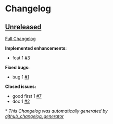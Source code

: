 # Changelog

## [Unreleased](https://github.com/radumarias/changelog-test/tree/HEAD)

[Full Changelog](https://github.com/radumarias/changelog-test/compare/e3ddcd2c77750d234e694296311ee681cbca4196...HEAD)

**Implemented enhancements:**

- feat 1 [\#3](https://github.com/radumarias/changelog-test/issues/3)

**Fixed bugs:**

- bug 1 [\#1](https://github.com/radumarias/changelog-test/issues/1)

**Closed issues:**

- good first 1 [\#7](https://github.com/radumarias/changelog-test/issues/7)
- doc 1 [\#2](https://github.com/radumarias/changelog-test/issues/2)



\* *This Changelog was automatically generated by [github_changelog_generator](https://github.com/github-changelog-generator/github-changelog-generator)*
